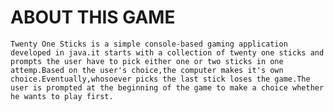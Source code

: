 # ABOUT THIS GAME
    Twenty One Sticks is a simple console-based gaming application developed in java.it starts with a collection of twenty one sticks and prompts the user have to pick either one or two sticks in one attemp.Based on the user's choice,the computer makes it's own choice.Eventually,whosoever picks the last stick loses the game.The user is prompted at the beginning of the game to make a choice whether he wants to play first.